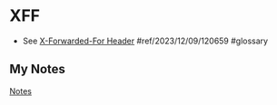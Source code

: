 # XFF
- See [X-Forwarded-For Header](x-forwarded-for-header.md) #ref/2023/12/09/120659 #glossary
## My Notes
[Notes](mynotes/xff-notes.md)
